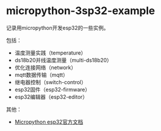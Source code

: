 # micropython-3sp32-example
记录用micropython开发esp32的一些实例。

包括：
* 温度测量实践（temperature）
* ds18b20并线温度测量（multi-ds18b20）
* 优化连接网络（network）
* mqtt数据传输（mqtt）
* 继电器控制（switch-control）
* esp32固件（esp32-firmware）
* esp32编辑器（esp32-editor）

其他：
* [Micropython esp32官方文档](http://docs.micropython.org/en/latest/esp32/quickref.html)